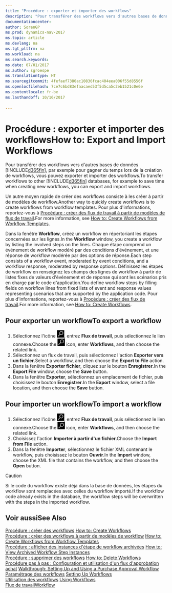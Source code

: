 ```yaml
---
title: "Procédure : exporter et importer des workflows"
description: "Pour transférer des workflows vers d'autres bases de données [!INCLUDE[d365fin](includes/d365fin_md.md)], par exemple pour gagner du temps lors de la création de workflows, vous pouvez exporter et importer des workflows."
documentationcenter: 
author: SorenGP
ms.prod: dynamics-nav-2017
ms.topic: article
ms.devlang: na
ms.tgt_pltfrm: na
ms.workload: na
ms.search.keywords: 
ms.date: 07/01/2017
ms.author: sgroespe
ms.translationtype: HT
ms.sourcegitcommit: 4fefaef7380ac10836fcac404eea006f55d8556f
ms.openlocfilehash: 7ce7c6bd83efaacaed53f5d5ca5c2eb1521c0e6e
ms.contentlocale: fr-be
ms.lasthandoff: 10/16/2017

---
```

# <a name="how-to-export-and-import-workflows"></a><span data-ttu-id="4782f-103">Procédure : exporter et importer des workflows</span><span class="sxs-lookup"><span data-stu-id="4782f-103">How to: Export and Import Workflows</span></span>
<span data-ttu-id="4782f-104">Pour transférer des workflows vers d'autres bases de données [!INCLUDE[d365fin](includes/d365fin_md.md)], par exemple pour gagner du temps lors de la création de workflows, vous pouvez exporter et importer des workflows.</span><span class="sxs-lookup"><span data-stu-id="4782f-104">To transfer workflows to other [!INCLUDE[d365fin](includes/d365fin_md.md)] databases, for example to save time when creating new workflows, you can export and import workflows.</span></span>  

 <span data-ttu-id="4782f-105">Un autre moyen rapide de créer des workflows consiste à les créer à partir de modèles de workflow.</span><span class="sxs-lookup"><span data-stu-id="4782f-105">Another way to quickly create workflows is to create workflows from workflow templates.</span></span> <span data-ttu-id="4782f-106">Pour plus d'informations, reportez\-vous à [Procédure : créer des flux de travail à partir de modèles de flux de travail](across-how-to-create-workflows-from-workflow-templates.md).</span><span class="sxs-lookup"><span data-stu-id="4782f-106">For more information, see [How to: Create Workflows from Workflow Templates](across-how-to-create-workflows-from-workflow-templates.md).</span></span>  

 <span data-ttu-id="4782f-107">Dans la fenêtre **Workflow**, créez un workflow en répertoriant les étapes concernées sur les lignes.</span><span class="sxs-lookup"><span data-stu-id="4782f-107">In the **Workflow** window, you create a workflow by listing the involved steps on the lines.</span></span> <span data-ttu-id="4782f-108">Chaque étape comprend un événement de workflow modéré par des conditions d'événement, et une réponse de workflow modérée par des options de réponse.</span><span class="sxs-lookup"><span data-stu-id="4782f-108">Each step consists of a workflow event, moderated by event conditions, and a workflow response, moderated by response options.</span></span> <span data-ttu-id="4782f-109">Définissez les étapes de workflow en renseignez les champs des lignes de workflow à partir de listes fixes de valeurs d'événement et de réponse qui sont les scénarios pris en charge par le code d'application.</span><span class="sxs-lookup"><span data-stu-id="4782f-109">You define workflow steps by filling fields on workflow lines from fixed lists of event and response values representing scenarios that are supported by the application code.</span></span> <span data-ttu-id="4782f-110">Pour plus d'informations, reportez\-vous à [Procédure : créer des flux de travail](across-how-to-create-workflows.md).</span><span class="sxs-lookup"><span data-stu-id="4782f-110">For more information, see [How to: Create Workflows](across-how-to-create-workflows.md).</span></span>  

## <a name="to-export-a-workflow"></a><span data-ttu-id="4782f-111">Pour exporter un workflow</span><span class="sxs-lookup"><span data-stu-id="4782f-111">To export a workflow</span></span>  
1.  <span data-ttu-id="4782f-112">Sélectionnez l'icône ![Page ou état pour la recherche](media/ui-search/search_small.png "Page ou état pour la recherche"), entrez **Flux de travail**, puis sélectionnez le lien connexe.</span><span class="sxs-lookup"><span data-stu-id="4782f-112">Choose the ![Search for Page or Report](media/ui-search/search_small.png "Search for Page or Report icon") icon, enter **Workflows**, and then choose the related link.</span></span>  
2.  <span data-ttu-id="4782f-113">Sélectionnez un flux de travail, puis sélectionnez l'action **Exporter vers un fichier**.</span><span class="sxs-lookup"><span data-stu-id="4782f-113">Select a workflow, and then choose the **Export to File** action.</span></span>  
3.  <span data-ttu-id="4782f-114">Dans la fenêtre **Exporter fichier**, cliquez sur le bouton **Enregistrer**.</span><span class="sxs-lookup"><span data-stu-id="4782f-114">In the **Export File** window, choose the **Save** button.</span></span>  
4.  <span data-ttu-id="4782f-115">Dans la fenêtre **Exporter**, sélectionnez un emplacement de fichier, puis choisissez le bouton **Enregistrer**.</span><span class="sxs-lookup"><span data-stu-id="4782f-115">In the **Export** window, select a file location, and then choose the **Save** button.</span></span>  

## <a name="to-import-a-workflow"></a><span data-ttu-id="4782f-116">Pour importer un workflow</span><span class="sxs-lookup"><span data-stu-id="4782f-116">To import a workflow</span></span>  
1.  <span data-ttu-id="4782f-117">Sélectionnez l'icône ![Page ou état pour la recherche](media/ui-search/search_small.png "Page ou état pour la recherche"), entrez **Flux de travail**, puis sélectionnez le lien connexe.</span><span class="sxs-lookup"><span data-stu-id="4782f-117">Choose the ![Search for Page or Report](media/ui-search/search_small.png "Search for Page or Report icon") icon, enter **Workflows**, and then choose the related link.</span></span>  
2.  <span data-ttu-id="4782f-118">Choisissez l'action **Importer à partir d'un fichier**.</span><span class="sxs-lookup"><span data-stu-id="4782f-118">Choose the **Import from File** action.</span></span>  
3.  <span data-ttu-id="4782f-119">Dans la fenêtre **Importer**, sélectionnez le fichier XML contenant le workflow, puis choisissez le bouton **Ouvrir**.</span><span class="sxs-lookup"><span data-stu-id="4782f-119">In the **Import** window, choose the XML file that contains the workflow, and then choose the **Open** button.</span></span>  

> [!CAUTION]  
>  <span data-ttu-id="4782f-120">Si le code du workflow existe déjà dans la base de données, les étapes du workflow sont remplacées avec celles du workflow importé.</span><span class="sxs-lookup"><span data-stu-id="4782f-120">If the workflow code already exists in the database, the workflow steps will be overwritten with the steps in the imported workflow.</span></span>  

## <a name="see-also"></a><span data-ttu-id="4782f-121">Voir aussi</span><span class="sxs-lookup"><span data-stu-id="4782f-121">See Also</span></span>  
 <span data-ttu-id="4782f-122">[Procédure : créer des workflows](across-how-to-create-workflows.md) </span><span class="sxs-lookup"><span data-stu-id="4782f-122">[How to: Create Workflows](across-how-to-create-workflows.md) </span></span>  
 <span data-ttu-id="4782f-123">[Procédure : créer des workflows à partir de modèles de workflow](across-how-to-create-workflows-from-workflow-templates.md) </span><span class="sxs-lookup"><span data-stu-id="4782f-123">[How to: Create Workflows from Workflow Templates](across-how-to-create-workflows-from-workflow-templates.md) </span></span>  
 <span data-ttu-id="4782f-124">[Procédure : afficher des instances d'étape de workflow archivées](across-how-to-view-archived-workflow-step-instances.md) </span><span class="sxs-lookup"><span data-stu-id="4782f-124">[How to: View Archived Workflow Step Instances](across-how-to-view-archived-workflow-step-instances.md) </span></span>  
 <span data-ttu-id="4782f-125">[Procédure : supprimer des workflows](across-how-to-delete-workflows.md) </span><span class="sxs-lookup"><span data-stu-id="4782f-125">[How to: Delete Workflows](across-how-to-delete-workflows.md) </span></span>  
 <span data-ttu-id="4782f-126">[Procédure pas à pas : Configuration et utilisation d'un flux d'approbation achat](walkthrough-setting-up-and-using-a-purchase-approval-workflow.md) </span><span class="sxs-lookup"><span data-stu-id="4782f-126">[Walkthrough: Setting Up and Using a Purchase Approval Workflow](walkthrough-setting-up-and-using-a-purchase-approval-workflow.md) </span></span>  
 <span data-ttu-id="4782f-127">[Paramétrage des workflows](across-set-up-workflows.md) </span><span class="sxs-lookup"><span data-stu-id="4782f-127">[Setting Up Workflows](across-set-up-workflows.md) </span></span>  
 <span data-ttu-id="4782f-128">[Utilisation des workflows](across-use-workflows.md) </span><span class="sxs-lookup"><span data-stu-id="4782f-128">[Using Workflows](across-use-workflows.md) </span></span>  
 [<span data-ttu-id="4782f-129">Flux de travail</span><span class="sxs-lookup"><span data-stu-id="4782f-129">Workflow</span></span>](across-workflow.md)   

